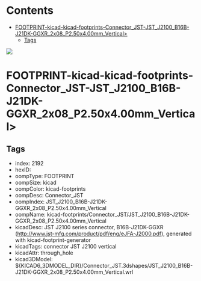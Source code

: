 



Contents
========

* [FOOTPRINT-kicad-kicad-footprints-Connector_JST-JST_J2100_B16B-J21DK-GGXR_2x08_P2.50x4.00mm_Vertical>](#footprint-kicad-kicad-footprints-connector_jst-jst_j2100_b16b-j21dk-ggxr_2x08_p250x400mm_vertical)
	* [Tags](#tags)
  
![][im]
# FOOTPRINT-kicad-kicad-footprints-Connector_JST-JST_J2100_B16B-J21DK-GGXR_2x08_P2.50x4.00mm_Vertical>

## Tags

- index: 2192
- hexID: 
- oompType: FOOTPRINT
- oompSize: kicad
- oompColor: kicad-footprints
- oompDesc: Connector_JST
- oompIndex: JST_J2100_B16B-J21DK-GGXR_2x08_P2.50x4.00mm_Vertical
- oompName: kicad-footprints/Connector_JST/JST_J2100_B16B-J21DK-GGXR_2x08_P2.50x4.00mm_Vertical
- kicadDesc: JST J2100 series connector, B16B-J21DK-GGXR (http://www.jst-mfg.com/product/pdf/eng/eJFA-J2000.pdf), generated with kicad-footprint-generator
- kicadTags: connector JST J2100 vertical
- kicadAttr: through_hole
- kicad3DModel: ${KICAD6_3DMODEL_DIR}/Connector_JST.3dshapes/JST_J2100_B16B-J21DK-GGXR_2x08_P2.50x4.00mm_Vertical.wrl



[im]: image.png
